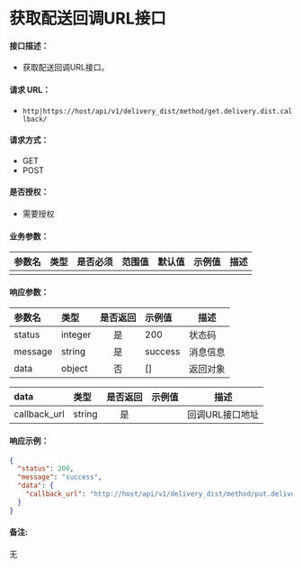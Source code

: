 # 获取配送回调URL接口

#### 接口描述：
- 获取配送回调URL接口。

#### 请求 URL：
- `http|https://host/api/v1/delivery_dist/method/get.delivery.dist.callback/`

#### 请求方式：
- GET
- POST

#### 是否授权：
- 需要授权

#### 业务参数：
|参数名|类型|是否必须|范围值|默认值|示例值|描述|
|:----|:---|:---:|:-----|:-----|:-----|-----|
| | | | | | | | |

#### 响应参数：
|参数名|类型|是否返回|示例值|描述|
|:-----|:-----|:---:|:-----|-----|
|status |integer |是 |200 |状态码 |
|message |string |是 |success |消息信息 |
|data |object |否 |[] |返回对象 |

|data|类型|是否返回|示例值|描述|
|:-----|:-----|:---:|:-----|-----|
|callback_url |string |是 | |回调URL接口地址 |

#### 响应示例：
```json
{
  "status": 200,
  "message": "success",
  "data": {
    "callback_url": "http://host/api/v1/delivery_dist/method/put.delivery.dist.data.html"
  }
}
```

#### 备注:
无